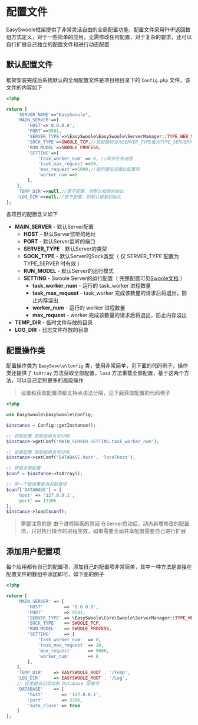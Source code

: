 # 配置文件

EasySwoole框架提供了非常灵活自由的全局配置功能，配置文件采用PHP返回数组方式定义，对于一些简单的应用，无需修改任何配置，对于复杂的要求，还可以自行扩展自己独立的配置文件和进行动态配置

## 默认配置文件

框架安装完成后系统默认的全局配置文件是项目根目录下的 `Config.php` 文件，该文件的内容如下

```php
<?php

return [
    'SERVER_NAME'=>"EasySwoole",
    'MAIN_SERVER'=>[
        'HOST'=>'0.0.0.0',
        'PORT'=>9501,
        'SERVER_TYPE'=>\EasySwoole\EasySwoole\ServerManager::TYPE_WEB_SERVER,
        'SOCK_TYPE'=>SWOOLE_TCP,//该配置项当为SERVER_TYPE值为TYPE_SERVER时有效
        'RUN_MODEL'=>SWOOLE_PROCESS,
        'SETTING'=>[
            'task_worker_num' => 8, //异步任务进程
            'task_max_request'=>10,
            'max_request'=>5000,//强烈建议设置此配置项
            'worker_num'=>8
        ],
    ],
    'TEMP_DIR'=>null,//若不配置，则默认框架初始化
    'LOG_DIR'=>null,//若不配置，则默认框架初始化
];
```

各项目的配置含义如下

- **MAIN_SERVER**  -  默认Server配置
  - **HOST**  -  默认Server监听的地址
  - **PORT**  -  默认Server监听的端口
  - **SERVER_TYPE**  -  默认Server的类型
  - **SOCK_TYPE**  -  默认Server的Sock类型（ 仅 SERVER_TYPE 配置为 TYPE_SERVER 时有效 ）
  - **RUN_MODEL**  -  默认Server的运行模式
  - **SETTING**  -  Swoole Server的运行配置（ 完整配置可见[Swoole文档](https://wiki.swoole.com/wiki/page/274.html) ）
    - **task_worker_num**  -  运行的 task_worker 进程数量
    - **task_max_request**  -  task_worker 完成该数量的请求后将退出，防止内存溢出
    - **worker_num**  -  运行的 worker 进程数量
    - **max_request**  -  worker 完成该数量的请求后将退出，防止内存溢出
- **TEMP_DIR**  -  临时文件存放的目录
- **LOG_DIR**  -  日志文件存放的目录

## 配置操作类

配置操作类为 `EasySwoole\Config` 类，使用非常简单，见下面的代码例子，操作类还提供了 `toArray` 方法获取全部配置，`load` 方法重载全部配置，基于这两个方法，可以自己定制更多的高级操作

> 设置和获取配置项都支持点语法分隔，见下面获取配置的代码例子

```php
<?php

use EasySwoole\EasySwoole\Config;

$instance = Config::getInstance();

// 获取配置 按层级用点号分隔
$instance->getConf('MAIN_SERVER.SETTING.task_worker_num');

// 设置配置 按层级用点号分隔
$instance->setConf('DATABASE.host', 'localhost');

// 获取全部配置
$conf = $instance->toArray();

// 用一个数组覆盖当前配置项
$conf['DATABASE'] = [
    'host' => '127.0.0.1',
    'port' => 13306
];
$instance->load($conf);
```
> 需要注意的是 由于进程隔离的原因 在Server启动后，动态新增修改的配置项，只对执行操作的进程生效，如果需要全局共享配置需要自己进行扩展

## 添加用户配置项

每个应用都有自己的配置项，添加自己的配置项非常简单，其中一种方法是直接在配置文件的数组中添加即可，如下面的例子

```php
<?php

return [
    'MAIN_SERVER' => [
        'HOST'        => '0.0.0.0',
        'PORT'        => 9501,
        'SERVER_TYPE' => \EasySwoole\Core\Swoole\ServerManager::TYPE_WEB_SERVER,
        'SOCK_TYPE'   => SWOOLE_TCP,
        'RUN_MODEL'   => SWOOLE_PROCESS,
        'SETTING'     => [
            'task_worker_num'  => 8,
            'task_max_request' => 10,
            'max_request'      => 5000,
            'worker_num'       => 8
        ],
    ],
    'TEMP_DIR'    => EASYSWOOLE_ROOT . '/Temp',
    'LOG_DIR'     => EASYSWOOLE_ROOT . '/Log',
    // 这里是自己添加的 Database 配置项
    'DATABASE'    => [
        'host'       => '127.0.0.1',
        'port'       => 3306,
        'auto_close' => true
    ]
];
```
